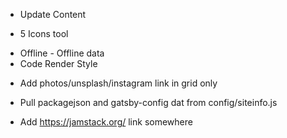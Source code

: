 <!--------------------P1--------------------->
- Update Content

- 5 Icons tool

<!--------------------P2--------------------->
<!-- ---------- Gatsby Plugin ------------- -->

- Offline - Offline data
- Code Render Style

<!--------------------P3--------------------->

<!-- ---------- Photo-Grid ------------- -->
- Add photos/unsplash/instagram link in grid only

<!-- ---------- One source of truth ------------- -->
- Pull packagejson and gatsby-config dat from config/siteinfo.js

<!-- ---------- Other Ideas ------------- -->
- Add https://jamstack.org/ link somewhere